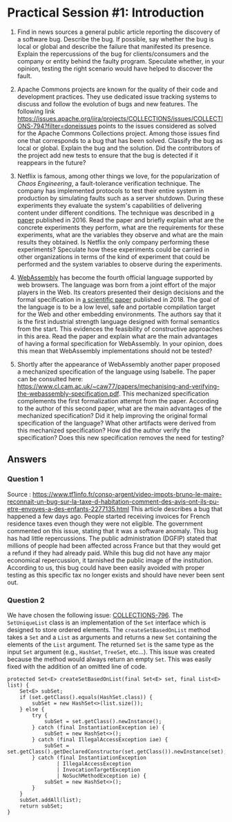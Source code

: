 # Practical Session #1: Introduction

1. Find in news sources a general public article reporting the discovery of a software bug. Describe the bug. If possible, say whether the bug is local or global and describe the failure that manifested its presence. Explain the repercussions of the bug for clients/consumers and the company or entity behind the faulty program. Speculate whether, in your opinion, testing the right scenario would have helped to discover the fault.

2. Apache Commons projects are known for the quality of their code and development practices. They use dedicated issue tracking systems to discuss and follow the evolution of bugs and new features. The following link https://issues.apache.org/jira/projects/COLLECTIONS/issues/COLLECTIONS-794?filter=doneissues points to the issues considered as solved for the Apache Commons Collections project. Among those issues find one that corresponds to a bug that has been solved. Classify the bug as local or global. Explain the bug and the solution. Did the contributors of the project add new tests to ensure that the bug is detected if it reappears in the future?

3. Netflix is famous, among other things we love, for the popularization of *Chaos Engineering*, a fault-tolerance verification technique. The company has implemented protocols to test their entire system in production by simulating faults such as a server shutdown. During these experiments they evaluate the system's capabilities of delivering content under different conditions. The technique was described in [a paper](https://arxiv.org/ftp/arxiv/papers/1702/1702.05843.pdf) published in 2016. Read the paper and briefly explain what are the concrete experiments they perform, what are the requirements for these experiments, what are the variables they observe and what are the main results they obtained. Is Netflix the only company performing these experiments? Speculate how these experiments could be carried in other organizations in terms of the kind of experiment that could be performed and the system variables to observe during the experiments.

4. [WebAssembly](https://webassembly.org/) has become the fourth official language supported by web browsers. The language was born from a joint effort of the major players in the Web. Its creators presented their design decisions and the formal specification in [a scientific paper](https://people.mpi-sws.org/~rossberg/papers/Haas,%20Rossberg,%20Schuff,%20Titzer,%20Gohman,%20Wagner,%20Zakai,%20Bastien,%20Holman%20-%20Bringing%20the%20Web%20up%20to%20Speed%20with%20WebAssembly.pdf) published in 2018. The goal of the language is to be a low level, safe and portable compilation target for the Web and other embedding environments. The authors say that it is the first industrial strength language designed with formal semantics from the start. This evidences the feasibility of constructive approaches in this area. Read the paper and explain what are the main advantages of having a formal specification for WebAssembly. In your opinion, does this mean that WebAssembly implementations should not be tested? 

5.  Shortly after the appearance of WebAssembly another paper proposed a mechanized specification of the language using Isabelle. The paper can be consulted here: https://www.cl.cam.ac.uk/~caw77/papers/mechanising-and-verifying-the-webassembly-specification.pdf. This mechanized specification complements the first formalization attempt from the paper. According to the author of this second paper, what are the main advantages of the mechanized specification? Did it help improving the original formal specification of the language? What other artifacts were derived from this mechanized specification? How did the author verify the specification? Does this new specification removes the need for testing?

## Answers

### Question 1

Source : https://www.tf1info.fr/conso-argent/video-impots-bruno-le-maire-reconnait-un-bug-sur-la-taxe-d-habitation-comment-des-avis-ont-ils-pu-etre-envoyes-a-des-enfants-2277135.html
This article describes a bug that happened a few days ago. People started receiving invoices for French residence taxes even though they were not eligible.
The government commented on this issue, stating that it was a software anomaly.
This bug has had little repercussions. The public administration (DGFIP) stated that millions of people had been affected across France but that they would get a refund if they had already paid.
While this bug did not have any major economical repercussion, it tarnished the public image of the institution.
According to us, this bug could have been easily avoided with proper testing as this specific tax no longer exists and should have never been sent out.

### Question 2

We have chosen the following issue: [COLLECTIONS-796](https://issues.apache.org/jira/browse/COLLECTIONS-796?jql=project%20%3D%20COLLECTIONS%20AND%20statusCategory%20%3D%20Done%20AND%20type%20%3D%20Bug%20%20ORDER%20BY%20updated%20DESC). The `SetUniqueList` class is an implementation of the `Set` interface which is designed to store ordered elements. The `createSetBasedOnList` method takes a `Set` and a `List` as arguments and returns a new `Set` containing the elements of the `List` argument. The returned `Set` is the same type as the input `Set` argument (e.g., `HashSet`, `TreeSet`, etc…).
This issue was created because the method would always return an empty `Set`. This was easily fixed with the addition of an omitted line of code.

```{java}
protected Set<E> createSetBasedOnList(final Set<E> set, final List<E> list) {
    Set<E> subSet;
    if (set.getClass().equals(HashSet.class)) {
        subSet = new HashSet<>(list.size());
    } else {
        try {
            subSet = set.getClass().newInstance();
        } catch (final InstantiationException ie) {
            subSet = new HashSet<>();
        } catch (final IllegalAccessException iae) {
            subSet = set.getClass().getDeclaredConstructor(set.getClass()).newInstance(set);
        } catch (final InstantiationException
                | IllegalAccessException
                | InvocationTargetException
                | NoSuchMethodException ie) {
            subSet = new HashSet<>();
        }
    }
    subSet.addAll(list);
    return subSet;
}
```
